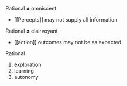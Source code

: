 Rational **≠** omniscent
- [[Percepts]] may not supply all information

Rational **≠** clairvoyant
- [[action]] outcomes may not be as expected

Rational
1. exploration
2. learning
3. autonomy